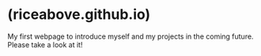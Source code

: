 # (riceabove.github.io)
My first webpage to introduce myself and my projects in the coming future. Please take a look at it!
